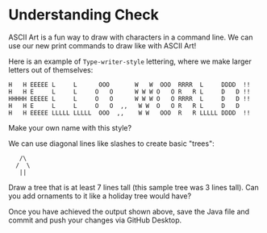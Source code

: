 # Understanding Check

ASCII Art is a fun way to draw with characters in a command line. We can use our new print commands to draw like with ASCII Art!

Here is an example of `Type-writer-style` lettering, where we make larger letters out of themselves:

```
H   H EEEEE L     L      OOO       W   W  OOO  RRRR  L     DDDD  !!
H   H E     L     L     O   O      W W W O   O R   R L     D   D !!
HHHHH EEEEE L     L     O   O      W W W O   O RRRR  L     D   D !!
H   H E     L     L     O   O  ,,   W W  O   O R   R L     D   D
H   H EEEEE LLLLL LLLLL  OOO  ,,    W W   OOO  R   R LLLLL DDDD  !!
```

Make your own name with this style?

We can use diagonal lines like slashes to create basic "trees":

```
   /\
  /  \
   ||
```

Draw a tree that is at least 7 lines tall (this sample tree was 3 lines tall). Can you add ornaments to it like a holiday tree would have?

Once you have achieved the output shown above, save the Java file and commit and push your changes via GitHub Desktop.
